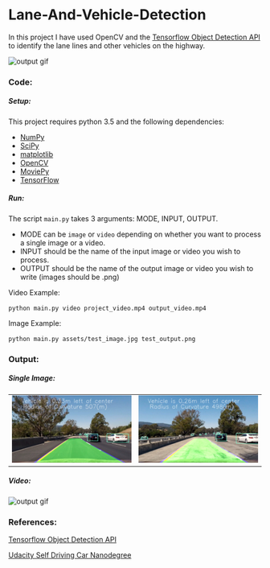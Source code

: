 # Lane-And-Vehicle-Detection

In this project I have used OpenCV and the [Tensorflow Object Detection API](https://github.com/tensorflow/models/tree/master/research/object_detection) to identify the lane lines and other vehicles on the highway.

![output gif](./assets/output1.gif)

### Code:

##### Setup:

This project requires python 3.5 and the following dependencies:

- [NumPy](http://www.numpy.org/)
- [SciPy](https://www.scipy.org/)
- [matplotlib](http://matplotlib.org/)
- [OpenCV](http://opencv.org/)
- [MoviePy](http://zulko.github.io/moviepy/)
- [TensorFlow](https://www.tensorflow.org/)

##### Run:

The script `main.py` takes 3 arguments: MODE, INPUT, OUTPUT.
 - MODE can be `image` or `video` depending on whether you want to process a single image or a video.
 - INPUT should be the name of the input image or video you wish to process.
 - OUTPUT should be the name of the output image or video you wish to write (images should be .png) 
 
 Video Example:
 ```
 python main.py video project_video.mp4 output_video.mp4
 ```
 
 Image Example:
 ```
 python main.py assets/test_image.jpg test_output.png
 ```
 
 ### Output:
 
 ##### Single Image:
 |||
 |-------|-------|
 |![output image](./assets/output_test.png)|![output image](./assets/output_test1.png)|
 
 ##### Video:
 ![output gif](./assets/output1.gif)
 
 ### References:
 [Tensorflow Object Detection API](https://github.com/tensorflow/models/tree/master/research/object_detection)
 
 [Udacity Self Driving Car Nanodegree](https://www.udacity.com/course/self-driving-car-engineer-nanodegree--nd013)
